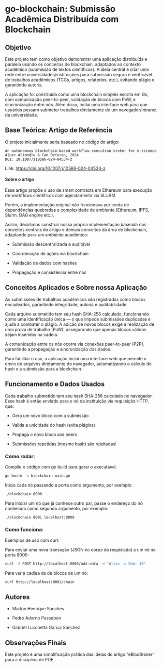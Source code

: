 # go-blockchain: Submissão Acadêmica Distribuída com Blockchain
## Objetivo
Este projeto tem como objetivo demonstrar uma aplicação distribuída e paralela usando os conceitos de blockchain, adaptados ao contexto acadêmico (submissão de textos científicos). A ideia central é criar uma rede entre universidades/instituições para submissão segura e verificável de trabalhos acadêmicos (TCCs, artigos, relatórios, etc.), evitando plágio e garantindo autoria.

A aplicação foi construída como uma blockchain simples escrita em Go, com comunicação peer-to-peer, validação de blocos com PoW, e sincronização entre nós. Além disso, inclui uma interface web para que usuários possam submeter trabalhos diretamente de um navegador/intranet da universidade.

## Base Teórica: Artigo de Referência
O projeto inicialmente seria baseado no código do artigo:
```
An autonomous blockchain-based workflow execution broker for e-science
Alper Alimoğlu & Can Özturan, 2024
DOI: 10.1007/s10586-024-04534-z 
```
Link: https://doi.org/10.1007/s10586-024-04534-z

#### Sobre o artigo

Esse artigo propõe o uso de smart contracts em Ethereum para execução de workflows científicos com agendamento via SLURM.

Porém, a implementação original não funcionava por conta de dependências quebradas e complexidade de ambiente (Ethereum, IPFS, Slurm, DAG engine etc.).

Assim, decidimos construir nossa própria implementação baseada nos conceitos centrais do artigo e demais conceitos da área de blockchain, adaptando para um ambiente acadêmico:

- Submissão descentralizada e auditável

- Coordenação de ações via blockchain

- Validação de dados com hashes

- Propagação e consistência entre nós

## Conceitos Aplicados e Sobre nossa Aplicação
As submissões de trabalhos acadêmicos são registradas como blocos encadeados, garantindo integridade, autoria e auditabilidade.

Cada arquivo submetido tem seu hash SHA-256 calculado, funcionando como uma identificação única — o que impede submissões duplicadas e ajuda a combater o plágio.
A adição de novos blocos exige a realização de uma prova de trabalho (PoW), assegurando que apenas blocos válidos sejam inseridos na cadeia.

A comunicação entre os nós ocorre via conexões peer-to-peer (P2P), garantindo a propagação e sincronização dos dados.

Para facilitar o uso, a aplicação inclui uma interface web que permite o envio de arquivos diretamente do navegador, automatizando o cálculo do hash e a submissão para a blockchain.



## Funcionamento e Dados Usados
Cada trabalho submetido tem seu hash SHA-256 calculado no navegador. Esse hash é então enviado para o nó da instituição via requisição HTTP, que:

- Gera um novo bloco com a submissão

- Valida a unicidade do hash (evita plágios)

- Propaga o novo bloco aos peers

- Submissões repetidas (mesmo hash) são rejeitadas!

### Como rodar:

Compile o código com go build para gerar o executável.
``` bash
go build -o blockchain main.go
```

Inicie cada nó passando a porta como argumento, por exemplo:
``` bash
./blockchain 8000
```

Para iniciar um nó que já conhece outro par, passe o endereço do nó conhecido como segundo argumento, por exemplo:
``` bash
./blockchain 8001 localhost:8000
````
### Como funciona:
Exemplos de uso com curl:

Para enviar uma nova transação (JSON no corpo da requisição) a um nó na porta 8000:
``` bash
curl -X POST http://localhost:8000/add-data -d "Alice -> Bob: 10"
```

Para ver a cadiea de de blocos de um nó:
``` bash
curl http://localhost:8001/chain
```

## Autores
- Marlon Henrique Sanches

- Pedro Adorno Possebon

- Gabriel Lucchetta Garcia Sanchez

## Observações Finais
Este projeto é uma simplificação prática das ideias do artigo “eBlocBroker” para a disciplina de PDE.